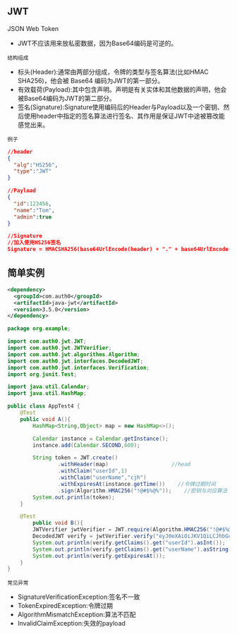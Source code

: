 ## JWT

JSON Web Token

* JWT不应该用来放私密数据，因为Base64编码是可逆的。

`结构组成`

* 标头(Header):通常由两部分组成，令牌的类型与签名算法(比如HMAC SHA256)，他会被 Base64 编码为JWT的第一部分。
* 有效载荷(Payload):其中包含声明。声明是有关实体和其他数据的声明，他会被Base64编码为JWT的第二部分。
* 签名(Signature):Signature使用编码后的Header与Payload以及一个密钥、然后使用header中指定的签名算法进行签名、其作用是保证JWT中途被篡改能感觉出来。

`例子`

```json
//header
{
  "alg":"HS256",
  "type":"JWT"
}

//Payload
{
  "id":123456,
  "name":"Tom",
  "admin":true
}

//Signature
//加入使用HS256签名
Signature = HMACSHA256(base64UrlEncode(header) + "." + base64UrlEncode(paylod),secret);
```

## 简单实例

```xml
<dependency>
  <groupId>com.auth0</groupId>
  <artifactId>java-jwt</artifactId>
  <version>3.5.0</version>
</dependency>
```

```java
package org.example;

import com.auth0.jwt.JWT;
import com.auth0.jwt.JWTVerifier;
import com.auth0.jwt.algorithms.Algorithm;
import com.auth0.jwt.interfaces.DecodedJWT;
import com.auth0.jwt.interfaces.Verification;
import org.junit.Test;

import java.util.Calendar;
import java.util.HashMap;

public class AppTest4 {
    @Test
    public void A(){
        HashMap<String,Object> map = new HashMap<>();

        Calendar instance = Calendar.getInstance();
        instance.add(Calendar.SECOND,600);

        String token = JWT.create()
                .withHeader(map)                    //head
                .withClaim("userId",1)
                .withClaim("userName","cjh")
                .withExpiresAt(instance.getTime())    //令牌过期时间
                .sign(Algorithm.HMAC256("!@#$%@%"));    //密钥与对应算法
        System.out.println(token);
    }

    @Test
        public void B(){
        JWTVerifier jwtVerifier = JWT.require(Algorithm.HMAC256("!@#$%@%")).build();        //使用对应算法与密钥
        DecodedJWT verify = jwtVerifier.verify("eyJ0eXAiOiJKV1QiLCJhbGciOiJIUzI1NiJ9.eyJ1c2VyTmFtZSI6ImNqaCIsImV4cCI6MTY3NzMxODI3OSwidXNlcklkIjoxfQ.XT91OzmN0MpVK41GC_vcRLjifxmHalscVbMm6P4YgQc");
        System.out.println(verify.getClaims().get("userId").asInt());   //要拿什么就转换成啥类型
        System.out.println(verify.getClaims().get("userName").asString());   //要拿什么就转换成啥类型
        System.out.println(verify.getExpiresAt());                      //拿到过期时间
    }
}

```

`常见异常`

* SignatureVerificationException:签名不一致
* TokenExpiredException:令牌过期
* AlgorithmMismatchException:算法不匹配
* InvalidClaimException:失效的payload